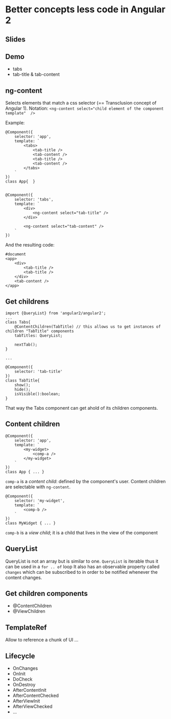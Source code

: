 # Better concepts less code in Angular 2

## Slides


## Demo

* tabs
* tab-title & tab-content


## ng-content
Selects elements that match a css selector (== Transclusion concept of Angular 1).
Notation: `<ng-content select="child element of the component template"  />`

Example:

```
@Component({
    selector: 'app',
    template: `
        <tabs>
            <tab-title />
            <tab-content />
            <tab-title />
            <tab-content />
        </tabs>
    `
})
class App{  }


@Component({
    selector: 'tabs',
    template: `
        <div>
            <ng-content select="tab-title" />
        </div>

        <ng-content select="tab-content" />
    `
})
```

And the resulting code:

```
#document
<app>
    <div>
        <tab-title />
        <tab-title />
    </div>
    <tab-content />
</app>
```

## Get childrens
```
import {QueryList} from 'angular2/angular2';
...
class Tabs{
    @ContentChildren(TabTitle) // this allows us to get instances of children "TabTitle" components
    tabTitles: QueryList;

    nextTab();
}

...

@Component({
    selector: 'tab-title'
})
class TabTitle{
    show();
    hide();
    isVisible():boolean;
}
```

That way the Tabs component can get ahold of its children components.

## Content children

```
@Component({
    selector: 'app',
    template: `
        <my-widget>
            <comp-a />
        </my-widget>
    `
})
class App { ... }
```

`comp-a` is a _content child_: defined by the component's user. Content children are selectable with `ng-content`.

```
@Component({
    selector: 'my-widget',
    template: `
        <comp-b />
    `
})
class MyWidget { ... }
```

`comp-b` is a _view child_; it is a child that lives in the view of the component

## QueryList
QueryList is not an array but is similar to one. `QueryList` is iterable thus it can be used in a `for .. of` loop
It also has an observable property called `changes` which can be subscribed to in order to be notified whenever the content changes.

## Get children components
* @ContentChildren
* @ViewChildren

## TemplateRef
Allow to reference a chunk of UI
...

## Lifecycle
* OnChanges
* OnInit
* DoCheck
* OnDestroy
* AfterContentInit
* AfterContentChecked
* AfterViewInit
* AfterViewChecked
* ...


